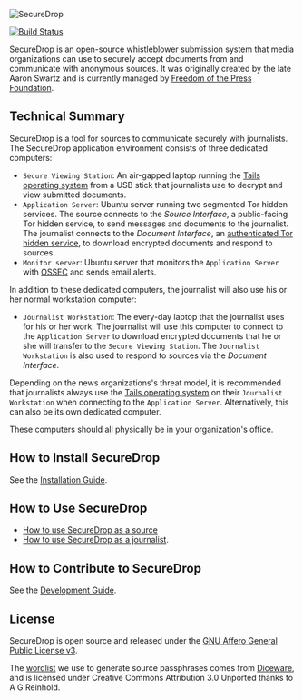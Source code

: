 ![SecureDrop](/docs/images/logo.png)

[![Build Status](https://travis-ci.org/freedomofpress/securedrop.png)](http://travis-ci.org/freedomofpress/securedrop)

SecureDrop is an open-source whistleblower submission system that media organizations can use to securely accept documents from and communicate with anonymous sources. It was originally created by the late Aaron Swartz and is currently managed by [Freedom of the Press Foundation](https://freedom.press).

## Technical Summary

SecureDrop is a tool for sources to communicate securely with journalists. The SecureDrop application environment consists of three dedicated computers:

* `Secure Viewing Station`: An air-gapped laptop running the [Tails operating system](https://tails.boum.org/) from a USB stick that journalists use to decrypt and view submitted documents.
* `Application Server`: Ubuntu server running two segmented Tor hidden services. The source connects to the *Source Interface*, a public-facing Tor hidden service, to send messages and documents to the journalist. The journalist connects to the *Document Interface*, an [authenticated Tor hidden service](https://gitweb.torproject.org/torspec.git/tree/rend-spec.txt#n851), to download encrypted documents and respond to sources.
* `Monitor server`: Ubuntu server that monitors the `Application Server` with [OSSEC](http://www.ossec.net/) and sends email alerts.

In addition to these dedicated computers, the journalist will also use his or her normal workstation computer:

* `Journalist Workstation`: The every-day laptop that the journalist uses for his or her work. The journalist will use this computer to connect to the `Application Server` to download encrypted documents that he or she will transfer to the `Secure Viewing Station`. The `Journalist Workstation` is also used to respond to sources via the *Document Interface*.

Depending on the news organizations's threat model, it is recommended that journalists always use the [Tails operating system](https://tails.boum.org/) on their `Journalist Workstation` when connecting to the `Application Server`. Alternatively, this can also be its own dedicated computer.

These computers should all physically be in your organization's office.

## How to Install SecureDrop

See the [Installation Guide](/docs/install.md).

## How to Use SecureDrop

* [How to use SecureDrop as a source](/docs/source_user_manual.md)
* [How to use SecureDrop as a journalist](/docs/journalist_user_manual.md).

## How to Contribute to SecureDrop

See the [Development Guide](/docs/develop.md).

## License

SecureDrop is open source and released under the [GNU Affero General Public License v3](/LICENSE).

The [wordlist](/securedrop/wordlist) we use to generate source passphrases comes from [Diceware](http://world.std.com/~reinhold/diceware.html), and is licensed under Creative Commons Attribution 3.0 Unported thanks to A G Reinhold.
